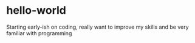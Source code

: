 # hello-world
Starting early-ish on coding, really want to improve my skills and be very familiar with programming 
